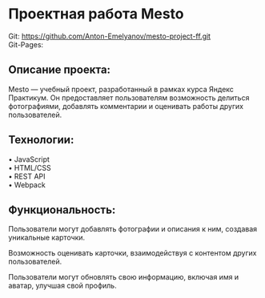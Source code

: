 # Проектная работа Mesto

 Git: https://github.com/Anton-Emelyanov/mesto-project-ff.git  
 Git-Pages:

## Описание проекта:
Mesto — учебный проект, разработанный в рамках курса Яндекс Практикум. 
Он предоставляет пользователям возможность делиться фотографиями, добавлять 
комментарии и оценивать работы других пользователей.

## Технологии:
• JavaScript  
• HTML/CSS  
• REST API  
• Webpack  

## Функциональность:


Пользователи могут добавлять фотографии и описания к ним, 
создавая уникальные карточки.



Возможность оценивать карточки, взаимодействуя с контентом других пользователей.


Пользователи могут обновлять свою информацию, включая имя и аватар, улучшая свой профиль.